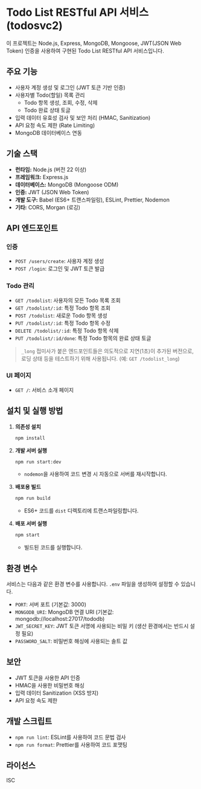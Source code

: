 # Todo List RESTful API 서비스 (todosvc2)

이 프로젝트는 Node.js, Express, MongoDB, Mongoose, JWT(JSON Web Token) 인증을 사용하여 구현된 Todo List RESTful API 서비스입니다.

## 주요 기능

- 사용자 계정 생성 및 로그인 (JWT 토큰 기반 인증)
- 사용자별 Todo(할일) 목록 관리
  - Todo 항목 생성, 조회, 수정, 삭제
  - Todo 완료 상태 토글
- 입력 데이터 유효성 검사 및 보안 처리 (HMAC, Sanitization)
- API 요청 속도 제한 (Rate Limiting)
- MongoDB 데이터베이스 연동

## 기술 스택

- **런타임:** Node.js (버전 22 이상)
- **프레임워크:** Express.js
- **데이터베이스:** MongoDB (Mongoose ODM)
- **인증:** JWT (JSON Web Token)
- **개발 도구:** Babel (ES6+ 트랜스파일링), ESLint, Prettier, Nodemon
- **기타:** CORS, Morgan (로깅)

## API 엔드포인트

### 인증

- `POST /users/create`: 사용자 계정 생성
- `POST /login`: 로그인 및 JWT 토큰 발급

### Todo 관리

- `GET /todolist`: 사용자의 모든 Todo 목록 조회
- `GET /todolist/:id`: 특정 Todo 항목 조회
- `POST /todolist`: 새로운 Todo 항목 생성
- `PUT /todolist/:id`: 특정 Todo 항목 수정
- `DELETE /todolist/:id`: 특정 Todo 항목 삭제
- `PUT /todolist/:id/done`: 특정 Todo 항목의 완료 상태 토글

> `_long` 접미사가 붙은 엔드포인트들은 의도적으로 지연(1초)이 추가된 버전으로, 로딩 상태 등을 테스트하기 위해 사용됩니다. (예: `GET /todolist_long`)

### UI 페이지

- `GET /`: 서비스 소개 페이지

## 설치 및 실행 방법

1. **의존성 설치**
   ```bash
   npm install
   ```

2. **개발 서버 실행**
   ```bash
   npm run start:dev
   ```
   - `nodemon`을 사용하여 코드 변경 시 자동으로 서버를 재시작합니다.

3. **배포용 빌드**
   ```bash
   npm run build
   ```
   - ES6+ 코드를 `dist` 디렉토리에 트랜스파일링합니다.

4. **배포 서버 실행**
   ```bash
   npm start
   ```
   - 빌드된 코드를 실행합니다.

## 환경 변수

서비스는 다음과 같은 환경 변수를 사용합니다. `.env` 파일을 생성하여 설정할 수 있습니다.

- `PORT`: 서버 포트 (기본값: 3000)
- `MONGODB_URI`: MongoDB 연결 URI (기본값: mongodb://localhost:27017/tododb)
- `JWT_SECRET_KEY`: JWT 토큰 서명에 사용되는 비밀 키 (생산 환경에서는 반드시 설정 필요)
- `PASSWORD_SALT`: 비밀번호 해싱에 사용되는 솔트 값

## 보안

- JWT 토큰을 사용한 API 인증
- HMAC을 사용한 비밀번호 해싱
- 입력 데이터 Sanitization (XSS 방지)
- API 요청 속도 제한

## 개발 스크립트

- `npm run lint`: ESLint를 사용하여 코드 문법 검사
- `npm run format`: Prettier를 사용하여 코드 포맷팅

## 라이선스

ISC